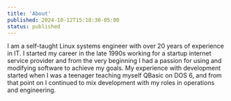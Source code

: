 ```yaml
---
title: 'About'
published: 2024-10-12T15:18:30-05:00
status: published
---
```

I am a self-taught Linux systems engineer with over 20 years of experience in IT. I started my career in the late 1990s working for a startup internet service provider and from the very beginning I had a passion for using and modifying software to achieve my goals. My experience with development started when I was a teenager teaching myself QBasic on DOS 6, and from that point on I continued to mix development with my roles in operations and engineering.
